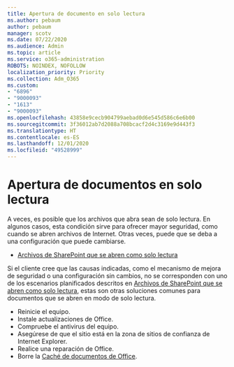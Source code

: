 ```yaml
---
title: Apertura de documento en solo lectura
ms.author: pebaum
author: pebaum
manager: scotv
ms.date: 07/22/2020
ms.audience: Admin
ms.topic: article
ms.service: o365-administration
ROBOTS: NOINDEX, NOFOLLOW
localization_priority: Priority
ms.collection: Adm_O365
ms.custom:
- "6896"
- "9000093"
- "1613"
- "9000093"
ms.openlocfilehash: 43858e9cecb904799aebad0d6e545d586c6e6b00
ms.sourcegitcommit: 3f36012ab7d2088a708bcacf2d4c3169e9d443f3
ms.translationtype: HT
ms.contentlocale: es-ES
ms.lasthandoff: 12/01/2020
ms.locfileid: "49528999"
---
```

# <a name="documents-opening-in-read-only"></a>Apertura de documentos en solo lectura

A veces, es posible que los archivos que abra sean de solo lectura. En algunos casos, esta condición sirve para ofrecer mayor seguridad, como cuando se abren archivos de Internet. Otras veces, puede que se deba a una configuración que puede cambiarse.

- [Archivos de SharePoint que se abren como solo lectura](https://docs.microsoft.com/sharepoint/troubleshoot/lists-and-libraries/files-open-as-read-only-and-cannot-check-in-or-out)

Si el cliente cree que las causas indicadas, como el mecanismo de mejora de seguridad o una configuración sin cambios, no se corresponden con uno de los escenarios planificados descritos en [Archivos de SharePoint que se abren como solo lectura](https://docs.microsoft.com/sharepoint/troubleshoot/lists-and-libraries/files-open-as-read-only-and-cannot-check-in-or-out), estas son otras soluciones comunes para documentos que se abren en modo de solo lectura.

- Reinicie el equipo.
- Instale actualizaciones de Office.
- Compruebe el antivirus del equipo.
- Asegúrese de que el sitio está en la zona de sitios de confianza de Internet Explorer.
- Realice una reparación de Office.
- Borre la [Caché de documentos de Office](https://support.microsoft.com/office/delete-your-office-document-cache-b1d3765e-d71b-4bb8-99ca-acd22c42995d?ui=en-us&rs=en-us&ad=us).


